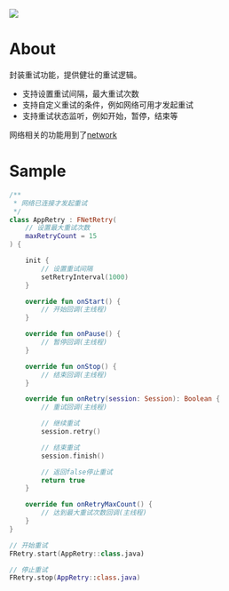 [![](https://jitpack.io/v/zj565061763/retry.svg)](https://jitpack.io/#zj565061763/retry)

# About

封装重试功能，提供健壮的重试逻辑。

* 支持设置重试间隔，最大重试次数
* 支持自定义重试的条件，例如网络可用才发起重试
* 支持重试状态监听，例如开始，暂停，结束等

网络相关的功能用到了[network](https://github.com/zj565061763/network)

# Sample

```kotlin
/**
 * 网络已连接才发起重试
 */
class AppRetry : FNetRetry(
    // 设置最大重试次数
    maxRetryCount = 15
) {

    init {
        // 设置重试间隔
        setRetryInterval(1000)
    }

    override fun onStart() {
        // 开始回调(主线程)
    }

    override fun onPause() {
        // 暂停回调(主线程)
    }

    override fun onStop() {
        // 结束回调(主线程)
    }

    override fun onRetry(session: Session): Boolean {
        // 重试回调(主线程)

        // 继续重试
        session.retry()

        // 结束重试
        session.finish()

        // 返回false停止重试
        return true
    }

    override fun onRetryMaxCount() {
        // 达到最大重试次数回调(主线程)
    }
}
```

```kotlin
// 开始重试
FRetry.start(AppRetry::class.java)

// 停止重试
FRetry.stop(AppRetry::class.java)
```